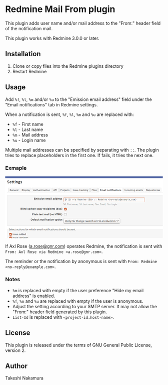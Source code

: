 # Redmine Mail From plugin

This plugin adds user name and/or mail address to the "From:" header field of the notification mail.

This plugin works with Redmine 3.0.0 or later.

## Installation

1. Clone or copy files into the Redmine plugins directory
2. Restart Redmine

## Usage

Add `%f`, `%l`, `%m` and/or `%u` to the "Emission email address" field under the "Email notifications" tab in Redmine settings.

When a notification is sent, `%f`, `%l`, `%m` and `%u` are replaced with:
* `%f` - First name
* `%l` - Last name
* `%m` - Mail address
* `%u` - Login name

Multiple mail addresses can be specified by separating with `::`.
The plugin tries to replace placeholders in the first one.
If fails, it tries the next one.

### Exmaple

![Setting example](doc/img/setting-example.png)

If Axl Rose (a.rose@gnr.com) operates Redmine, the notification is sent with `From: Axl Rose via Redmine <a.rose@gnr.com>`.

The reminder or the notification by anonymous is sent with
`From: Redmine <no-reply@example.com>`.

### Notes

* `%m` is replaced with empty if the user preference "Hide my email address" is enabled.
* `%f`, `%m` and `%u` are replaced with empty if the user is anonymous.
* Adjust the setting according to your SMTP server.
It may not allow the "From:" header field generated by this plugin.
* `List-Id` is replaced with `<project-id.host-name>`.

## License

This plugin is released under the terms of GNU General Public License, version 2.

## Author

Takeshi Nakamura
